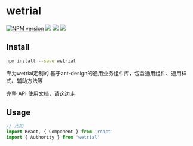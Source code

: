 # wetrial

[![NPM version][npm-image]][npm-url]
![][david-url]
![][dt-url]
![][license-url]

## Install

```bash
npm install --save wetrial
```

专为wetrial定制的 基于ant-design的通用业务组件库，包含通用组件、通用样式、辅助方法等

完整 API 使用文档，请[这边走](https://xiexingen.github.io/wetrial)

## Usage

```jsx
// 比如
import React, { Component } from 'react'
import { Authority } from 'wetrial'

```

[npm-url]: https://npmjs.org/package/wetrial
[npm-image]: https://badge.fury.io/js/wetrial.png
[david-url]: https://david-dm.org/DFocusFE/wetrial.png
[dt-url]: https://img.shields.io/npm/dt/wetrial.svg
[license-url]: https://img.shields.io/npm/l/wetrial.svg
